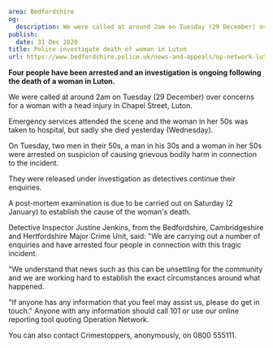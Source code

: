 ```yaml
area: Bedfordshire
og:
  description: We were called at around 2am on Tuesday (29 December) over concerns for a woman with a head injury in Chapel Street, Luton.
publish:
  date: 31 Dec 2020
title: Police investigate death of woman in Luton
url: https://www.bedfordshire.police.uk/news-and-appeals/op-network-luton-dec20
```

**Four people have been arrested and an investigation is ongoing following the death of a woman in Luton.**

We were called at around 2am on Tuesday (29 December) over concerns for a woman with a head injury in Chapel Street, Luton.

Emergency services attended the scene and the woman in her 50s was taken to hospital, but sadly she died yesterday (Wednesday).

On Tuesday, two men in their 50s, a man in his 30s and a woman in her 50s were arrested on suspicion of causing grievous bodily harm in connection to the incident.

They were released under investigation as detectives continue their enquiries.

A post-mortem examination is due to be carried out on Saturday (2 January) to establish the cause of the woman's death.

Detective Inspector Justine Jenkins, from the Bedfordshire, Cambridgeshire and Hertfordshire Major Crime Unit, said: "We are carrying out a number of enquiries and have arrested four people in connection with this tragic incident.

"We understand that news such as this can be unsettling for the community and we are working hard to establish the exact circumstances around what happened.

"If anyone has any information that you feel may assist us, please do get in touch." Anyone with any information should call 101 or use our online reporting tool quoting Operation Network.

You can also contact Crimestoppers, anonymously, on 0800 555111.
